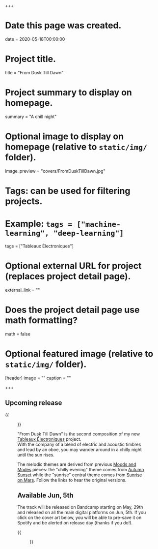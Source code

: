 +++
# Date this page was created.
date = 2020-05-18T00:00:00

# Project title.
title = "From Dusk Till Dawn"

# Project summary to display on homepage.
summary = "A chill night"

# Optional image to display on homepage (relative to `static/img/` folder).
image_preview = "covers/FromDuskTillDawn.jpg"

# Tags: can be used for filtering projects.
# Example: `tags = ["machine-learning", "deep-learning"]`
tags = ["Tableaux Électroniques"]

# Optional external URL for project (replaces project detail page).
external_link = ""

# Does the project detail page use math formatting?
math = false

# Optional featured image (relative to `static/img/` folder).
[header]
image = ""
caption = ""

+++

## Upcoming release

{{<figure src="/img/covers/FromDuskTillDawn.jpg" width="320" link="https://distrokid.com/hyperfollow/skeeboo/from-dusk-till-dawn" target="_blank">}}

"From Dusk Till Dawn" is the second composition of my new [Tableaux Électroniques](/post/tableaux_electroniques) project.</br>
With the company of a blend of electric and acoustic timbres and lead by an oboe, you may wander around in a chilly night until the sun rises.

The melodic themes are derived from previous [Moods and Modes](/post/moods_and_modes) pieces: the "chilly evening" theme comes from [Autumn Sunset](/music/autumn_sunset) while the "sunrise" central theme comes from [Sunrise on Mars](/music/sunrise_on_mars). Follow the links to hear the original versions.

## Available Jun, 5th

The track will be released on Bandcamp starting on May, 29th and released on all the main digital platforms on Jun, 5th.
If you click on the cover art below, you will be able to pre-save it on Spotify and be alerted on release day (thanks if you do!).

{{<figure src="/img/covers/FromDuskTillDawn.jpg" width="320" link="https://distrokid.com/hyperfollow/skeeboo/from-dusk-till-dawn" target="_blank">}}
